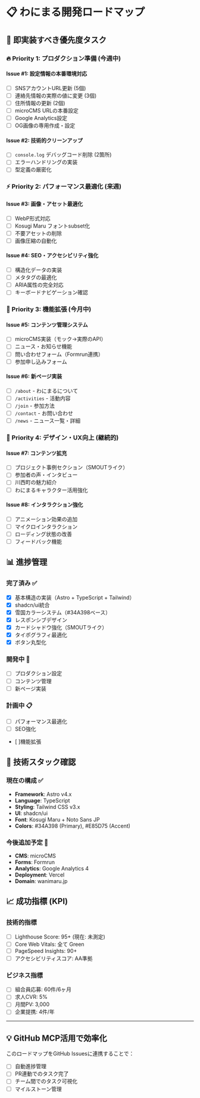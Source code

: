 # 📋 わにまる開発ロードマップ

## 🎯 即実装すべき優先度タスク

### 🔥 Priority 1: プロダクション準備 (今週中)

#### Issue #1: 設定情報の本番環境対応
- [ ] SNSアカウントURL更新 (5個)
- [ ] 連絡先情報の実際の値に変更 (3個)
- [ ] 住所情報の更新 (2個)  
- [ ] microCMS URLの本番設定
- [ ] Google Analytics設定
- [ ] OG画像の専用作成・設定

#### Issue #2: 技術的クリーンアップ
- [ ] `console.log` デバッグコード削除 (2箇所)
- [ ] エラーハンドリングの実装
- [ ] 型定義の厳密化

### ⚡ Priority 2: パフォーマンス最適化 (来週)

#### Issue #3: 画像・アセット最適化
- [ ] WebP形式対応
- [ ] Kosugi Maru フォントsubset化
- [ ] 不要アセットの削除
- [ ] 画像圧縮の自動化

#### Issue #4: SEO・アクセシビリティ強化
- [ ] 構造化データの実装
- [ ] メタタグの最適化
- [ ] ARIA属性の完全対応
- [ ] キーボードナビゲーション確認

### 🚀 Priority 3: 機能拡張 (今月中)

#### Issue #5: コンテンツ管理システム
- [ ] microCMS実装（モック→実際のAPI）
- [ ] ニュース・お知らせ機能
- [ ] 問い合わせフォーム（Formrun連携）
- [ ] 参加申し込みフォーム

#### Issue #6: 新ページ実装
- [ ] `/about` - わにまるについて
- [ ] `/activities` - 活動内容  
- [ ] `/join` - 参加方法
- [ ] `/contact` - お問い合わせ
- [ ] `/news` - ニュース一覧・詳細

### 🎨 Priority 4: デザイン・UX向上 (継続的)

#### Issue #7: コンテンツ拡充
- [ ] プロジェクト事例セクション（SMOUTライク）
- [ ] 参加者の声・インタビュー
- [ ] 川西町の魅力紹介
- [ ] わにまるキャラクター活用強化

#### Issue #8: インタラクション強化  
- [ ] アニメーション効果の追加
- [ ] マイクロインタラクション
- [ ] ローディング状態の改善
- [ ] フィードバック機能

## 📊 進捗管理

### 完了済み ✅
- [x] 基本構造の実装（Astro + TypeScript + Tailwind）
- [x] shadcn/ui統合
- [x] 雪国カラーシステム（#34A398ベース）
- [x] レスポンシブデザイン
- [x] カードシャドウ強化（SMOUTライク）
- [x] タイポグラフィ最適化
- [x] ボタン丸型化

### 開発中 🚧
- [ ] プロダクション設定
- [ ] コンテンツ管理
- [ ] 新ページ実装

### 計画中 📋  
- [ ] パフォーマンス最適化
- [ ] SEO強化
- [ ]機能拡張

## 🔧 技術スタック確認

### 現在の構成 ✅
- **Framework**: Astro v4.x
- **Language**: TypeScript  
- **Styling**: Tailwind CSS v3.x
- **UI**: shadcn/ui
- **Font**: Kosugi Maru + Noto Sans JP
- **Colors**: #34A398 (Primary), #E85D75 (Accent)

### 今後追加予定 🔮
- **CMS**: microCMS
- **Forms**: Formrun  
- **Analytics**: Google Analytics 4
- **Deployment**: Vercel
- **Domain**: wanimaru.jp

## 📈 成功指標 (KPI)

### 技術的指標
- [ ] Lighthouse Score: 95+ (現在: 未測定)
- [ ] Core Web Vitals: 全て Green
- [ ] PageSpeed Insights: 90+
- [ ] アクセシビリティスコア: AA準拠

### ビジネス指標
- [ ] 組合員応募: 60件/6ヶ月  
- [ ] 求人CVR: 5%
- [ ] 月間PV: 3,000
- [ ] 企業提携: 4件/年

---

## 💡 GitHub MCP活用で効率化

このロードマップをGitHub Issuesに連携することで：
- [ ] 自動進捗管理
- [ ] PR連動でのタスク完了
- [ ] チーム間でのタスク可視化
- [ ] マイルストーン管理